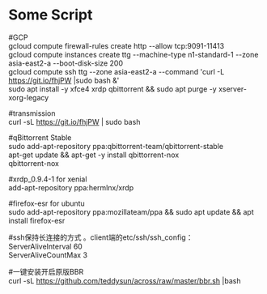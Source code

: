 # Some Script

#GCP  
gcloud compute firewall-rules create http --allow tcp:9091-11413  
gcloud compute instances create ttg --machine-type n1-standard-1 --zone asia-east2-a --boot-disk-size 200  
gcloud compute ssh ttg --zone asia-east2-a --command 'curl -L https://git.io/fhjPW |sudo bash &'  
sudo apt install -y xfce4 xrdp qbittorrent && sudo apt purge -y xserver-xorg-legacy

#transmission  
curl -sL https://git.io/fhjPW | sudo bash

#qBittorrent Stable  
sudo add-apt-repository ppa:qbittorrent-team/qbittorrent-stable  
apt-get update && apt-get -y install qbittorrent-nox  
qbittorrent-nox

#xrdp_0.9.4-1 for xenial  
add-apt-repository ppa:hermlnx/xrdp  

#firefox-esr for ubuntu  
sudo add-apt-repository ppa:mozillateam/ppa && sudo apt update && apt install firefox-esr

#ssh保持长连接的方式 。client端的etc/ssh/ssh_config：  
ServerAliveInterval 60  
ServerAliveCountMax 3  

#一键安装开启原版BBR  
curl -sL https://github.com/teddysun/across/raw/master/bbr.sh |bash  
